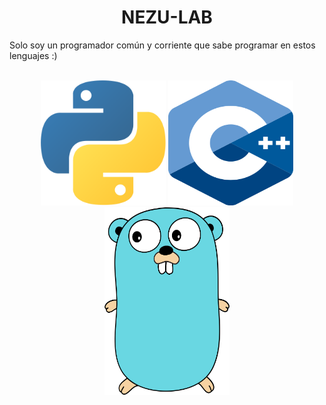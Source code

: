 <div>
  <h1 align="center">NEZU-LAB</h1>
  <p align="ecnter">Solo soy un programador común y corriente que sabe programar en estos lenguajes :)</p>
  <br/>
</div>
<div style="display:inline-block" align="center">
  <img alt"Python3" src="https://raw.githubusercontent.com/nezu-lab/nezu-lab/main/python.png" width="200" height="200"/>
  <img alt="C++" src="https://raw.githubusercontent.com/nezu-lab/nezu-lab/main/cpp.png" width="200" height="200"/>
  <img alt="Go" src="https://raw.githubusercontent.com/nezu-lab/nezu-lab/main/golang.png" width="200" height="300"/>
</div>
